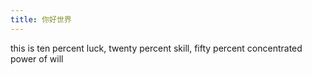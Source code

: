 ```yaml
---
title: 你好世界
---
```

this is ten percent luck,
twenty percent skill,
fifty percent concentrated power of will